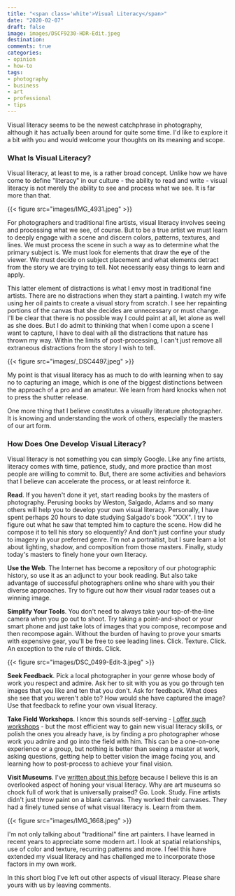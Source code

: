 ```yaml
---
title: "<span class='white'>Visual Literacy</span>"
date: "2020-02-07"
draft: false
image: images/DSCF9230-HDR-Edit.jpeg
destination:
comments: true
categories: 
- opinion
- how-to
tags:
- photography
- business
- art
- professional
- tips
---
```


Visual literacy seems to be the newest catchphrase in photography, although it has actually been around for quite some time. I'd like to explore it a bit with you and would welcome your thoughts on its meaning and scope. 

### What Is Visual Literacy?

Visual literacy, at least to me, is a rather broad concept. Unlike how we have come to define "literacy" in our culture - the ability to read and write - visual literacy is not merely the ability to see and process what we see. It is far more than that. 

{{< figure src="images/IMG_4931.jpeg" >}}

For photographers and traditional fine artists, visual literacy involves seeing and processing what we see, of course. But to be a true artist we must learn to deeply engage with a scene and discern colors, patterns, textures, and lines. We must process the scene in such a way as to determine what the primary subject is. We must look for elements that draw the eye of the viewer. We must decide on subject placement and what elements detract from the story we are trying to tell. Not necessarily easy things to learn and apply. 

This latter element of distractions is what I envy most in traditional fine artists. There are no distractions when they start a painting. I watch my wife using her oil paints to create a visual story from scratch. I see her repainting portions of the canvas that she decides are unnecessary or must change. I'll be clear that there is no possible way I could paint at all, let alone as well as she does. But I do admit to thinking that when I come upon a scene I want to capture, I have to deal with all the distractions that nature has thrown my way. Within the limits of post-processing, I can't just remove all extraneous distractions from the story I wish to tell. 

{{< figure src="images/_DSC4497.jpeg" >}}

My point is that visual literacy has as much to do with learning when to say no to capturing an image, which is one of the biggest distinctions between the approach of a pro and an amateur. We learn from hard knocks when not to press the shutter release. 

One more thing that I believe constitutes a visually literature photographer. It is knowing and understanding the work of others, especially the masters of our art form. 

### How Does One Develop Visual Literacy?

Visual literacy is not something you can simply Google. Like any fine artists, literacy comes with time, patience, study, and more practice than most people are willing to commit to. But, there are some activities and behaviors that I believe can accelerate the process, or at least reinforce it. 

**Read**. If you haven't done it yet, start reading books by the masters of photography. Perusing books by Weston, Salgado, Adams and so many others will help you to develop your own visual literacy. Personally, I have spent perhaps 20 hours to date studying Salgado's book "XXX". I try to figure out what he saw that tempted him to capture the scene. How did he compose it to tell his story so eloquently? And don't just confine your study to imagery in your preferred genre. I'm not a portraitist, but I sure learn a lot about lighting, shadow, and composition from those masters. Finally, study today's masters to finely hone your own literacy.

**Use the Web**. The Internet has become a repository of our photographic history, so use it as an adjunct to your book reading. But also take advantage of successful photographers online who share with you their diverse approaches. Try to figure out how their visual radar teases out a winning image.

**Simplify Your Tools**. You don't need to always take your top-of-the-line camera when you go out to shoot. Try taking a point-and-shoot or your smart phone and just take lots of images that you compose, recompose and then recompose again. Without the burden of having to prove your smarts with expensive gear, you'll be free to see leading lines. Click. Texture. Click. An exception to the rule of thirds. Click. 

{{< figure src="images/DSC_0499-Edit-3.jpeg" >}}

**Seek Feedback**. Pick a local photographer in your genre whose body of work you respect and admire. Ask her to sit with you as you go through ten images that you like and ten that you don't. Ask for feedback. What does she see that you weren't able to? How would she have captured the image? Use that feedback to refine your own visual literacy. 

**Take Field Workshops**. I know this sounds self-serving - [I offer such workshops]() - but the most efficient way to gain new visual literacy skills, or polish the ones you already have, is by finding a pro photographer whose work you admire and go into the field with him. This can be a one-on-one experience or a group, but nothing is better than seeing a master at work, asking questions, getting help to better vision the image facing you, and learning how to post-process to achieve your final vision.

**Visit Museums**. I've [written about this before](https://lesterpickerphoto.com/2019/11/26/span-classwhitethe-secret-is-in-the-art/span/) because I believe this is an overlooked aspect of honing your visual literacy. Why are art museums so chock full of work that is universally praised? Go. Look. Study. Fine artists didn't just throw paint on a blank canvas. They worked their canvases. They had a finely tuned sense of what visual literacy is. Learn from them. 

{{< figure src="images/IMG_1668.jpeg" >}}

I'm not only talking about "traditional" fine art painters. I have learned in recent years to appreciate some modern art. I look at spatial relationships, use of color and texture, recurring patterns and more. I feel this have extended my visual literacy and has challenged me to incorporate those factors in my own work. 

In this short blog I've left out other aspects of visual literacy. Please share yours with us by leaving comments. 